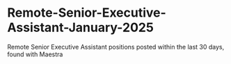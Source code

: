 # Remote-Senior-Executive-Assistant-January-2025
Remote Senior Executive Assistant positions posted within the last 30 days, found with Maestra
